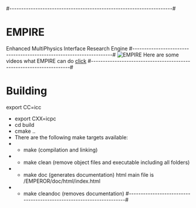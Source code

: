 #---------------------------------------------------------------------#
# EMPIRE
Enhanced MultiPhysics Interface Research Engine
#---------------------------------------------------------------------#
![EMPIRE](http://sicklinger.com/images/EMPIRE_01.png)
Here are some videos what EMPIRE can do [click](https://www.youtube.com/playlist?list=PLP0vhtqQDRm5o2_bSJzSAJ6HdDc-6k0Kl)
#---------------------------------------------------------------------#
# Building
export CC=icc
 *  export CXX=icpc
 *  cd build
 *  cmake ..
 * There are the following make targets available:
 * - make (compilation and linking)
 * - make clean (remove object files and executable including all folders)
 * - make doc (generates documentation) html main file is  /EMPEROR/doc/html/index.html
 * - make cleandoc (removes documentation)
#---------------------------------------------------------------------#